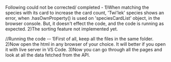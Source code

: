 Following could not be corrected/ completed -
1)When matching the species with its card to increase the card count, 'Twi'lek' species shows an error, when .hasOwnProperty() is used on 'speciesCardList' object, in the browser console. But, it doesn't effect the code, and the code is running as expected.
2)The sorting feature not implemented yet.

//Running the code --
1)First of all, keep all the files in the same folder.
2)Now open the html in any browser of your choice. It will better if you open it with live server in VS Code.
3)Now you can go through all the pages and look at all the data fetched from the API.